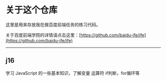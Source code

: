 # 关于这个仓库

这里是用来存放我在做百度前端任务的练习代码。

关于百度前端学院的详情请点击这里：[https://github.com/baidu-ife/ife](https://github.com/baidu-ife/ife)

---
## j16

学习 JavaScript 的一些基本知识，了解变量 运算符 if判断，for循环等

